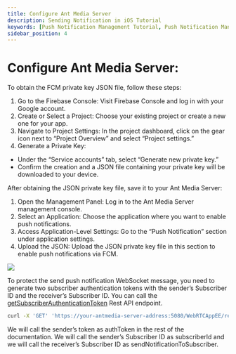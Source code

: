 ```yaml
---
title: Configure Ant Media Server 
description: Sending Notification in iOS Tutorial
keywords: [Push Notification Management Tutorial, Push Notification Management, Ant Media Server Documentation, Ant Media Server Tutorials]
sidebar_position: 4
---
```


# Configure Ant Media Server:

To obtain the FCM private key JSON file, follow these steps:

1. Go to the Firebase Console: Visit Firebase Console and log in with your Google account.
2. Create or Select a Project: Choose your existing project or create a new one for your app.
3. Navigate to Project Settings: In the project dashboard, click on the gear icon next to “Project Overview” and select “Project settings.”
4. Generate a Private Key:
  - Under the “Service accounts” tab, select “Generate new private key.”
  - Confirm the creation and a JSON file containing your private key will be downloaded to your device.

After obtaining the JSON private key file, save it to your Ant Media Server:

1. Open the Management Panel: Log in to the Ant Media Server management console.
2. Select an Application: Choose the application where you want to enable push notifications.
3. Access Application-Level Settings: Go to the “Push Notification” section under application settings.
4. Upload the JSON: Upload the JSON private key file in this section to enable push notifications via FCM.

![](@site/static/img/push-notification-settings.jpg)

To protect the send push notification WebSocket message, you need to generate two subscriber authentication tokens with the sender’s Subscriber ID and the receiver’s Subscriber ID. You can call the [getSubscriberAuthenticationToken](https://antmedia.io/rest/#/default/getSubscriberAuthenticationToken) Rest API endpoint. 

```bash
curl -X 'GET' 'https://your-antmedia-server-address:5080/WebRTCAppEE/rest/v2/push-notification/subscriber-auth-token?subscriberId=<your-subscriber-id>'
```

We will call the sender’s token as authToken in the rest of the documentation. We will call the sender’s Subscriber ID as subscriberId and we will call the receiver’s Subscriber ID as sendNotificationToSubscriber.

